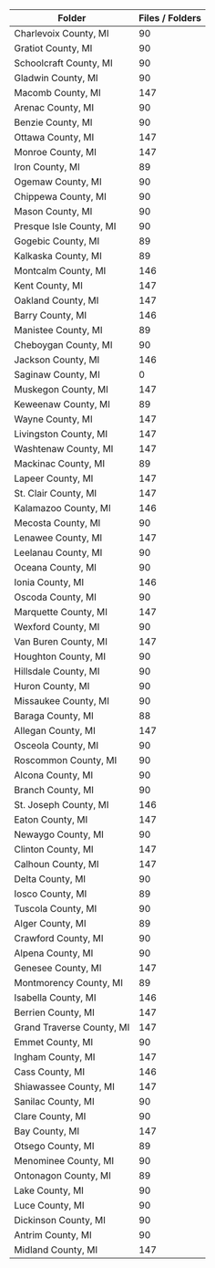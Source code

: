 | Folder                    |   Files / Folders |
|---------------------------|-------------------|
| Charlevoix County, MI     |                90 |
| Gratiot County, MI        |                90 |
| Schoolcraft County, MI    |                90 |
| Gladwin County, MI        |                90 |
| Macomb County, MI         |               147 |
| Arenac County, MI         |                90 |
| Benzie County, MI         |                90 |
| Ottawa County, MI         |               147 |
| Monroe County, MI         |               147 |
| Iron County, MI           |                89 |
| Ogemaw County, MI         |                90 |
| Chippewa County, MI       |                90 |
| Mason County, MI          |                90 |
| Presque Isle County, MI   |                90 |
| Gogebic County, MI        |                89 |
| Kalkaska County, MI       |                89 |
| Montcalm County, MI       |               146 |
| Kent County, MI           |               147 |
| Oakland County, MI        |               147 |
| Barry County, MI          |               146 |
| Manistee County, MI       |                89 |
| Cheboygan County, MI      |                90 |
| Jackson County, MI        |               146 |
| Saginaw County, MI        |                 0 |
| Muskegon County, MI       |               147 |
| Keweenaw County, MI       |                89 |
| Wayne County, MI          |               147 |
| Livingston County, MI     |               147 |
| Washtenaw County, MI      |               147 |
| Mackinac County, MI       |                89 |
| Lapeer County, MI         |               147 |
| St. Clair County, MI      |               147 |
| Kalamazoo County, MI      |               146 |
| Mecosta County, MI        |                90 |
| Lenawee County, MI        |               147 |
| Leelanau County, MI       |                90 |
| Oceana County, MI         |                90 |
| Ionia County, MI          |               146 |
| Oscoda County, MI         |                90 |
| Marquette County, MI      |               147 |
| Wexford County, MI        |                90 |
| Van Buren County, MI      |               147 |
| Houghton County, MI       |                90 |
| Hillsdale County, MI      |                90 |
| Huron County, MI          |                90 |
| Missaukee County, MI      |                90 |
| Baraga County, MI         |                88 |
| Allegan County, MI        |               147 |
| Osceola County, MI        |                90 |
| Roscommon County, MI      |                90 |
| Alcona County, MI         |                90 |
| Branch County, MI         |                90 |
| St. Joseph County, MI     |               146 |
| Eaton County, MI          |               147 |
| Newaygo County, MI        |                90 |
| Clinton County, MI        |               147 |
| Calhoun County, MI        |               147 |
| Delta County, MI          |                90 |
| Iosco County, MI          |                89 |
| Tuscola County, MI        |                90 |
| Alger County, MI          |                89 |
| Crawford County, MI       |                90 |
| Alpena County, MI         |                90 |
| Genesee County, MI        |               147 |
| Montmorency County, MI    |                89 |
| Isabella County, MI       |               146 |
| Berrien County, MI        |               147 |
| Grand Traverse County, MI |               147 |
| Emmet County, MI          |                90 |
| Ingham County, MI         |               147 |
| Cass County, MI           |               146 |
| Shiawassee County, MI     |               147 |
| Sanilac County, MI        |                90 |
| Clare County, MI          |                90 |
| Bay County, MI            |               147 |
| Otsego County, MI         |                89 |
| Menominee County, MI      |                90 |
| Ontonagon County, MI      |                89 |
| Lake County, MI           |                90 |
| Luce County, MI           |                90 |
| Dickinson County, MI      |                90 |
| Antrim County, MI         |                90 |
| Midland County, MI        |               147 |
